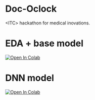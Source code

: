 # Doc-Oclock
&lt;ITC> hackathon for medical inovations.



# EDA + base model

[![Open In Colab](https://colab.research.google.com/assets/colab-badge.svg)](https://colab.research.google.com/github/Omerdan03/Doc-Oclock/blob/EDA_predictions/Data_Science/Doc_oclock_EDA.ipynb)


# DNN model

[![Open In Colab](https://colab.research.google.com/assets/colab-badge.svg)](https://colab.research.google.com/github/Omerdan03/Doc-Oclock/blob/EDA_predictions/Data_Science/Doc_oclock_model.ipynb)



